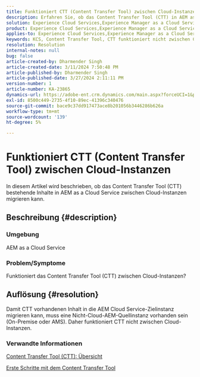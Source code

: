 ```yaml
---
title: Funktioniert CTT (Content Transfer Tool) zwischen Cloud-Instanzen
description: Erfahren Sie, ob das Content Transfer Tool (CTT) in AEM as a Cloud Service Cloud-Instanzen funktioniert.
solution: Experience Cloud Services,Experience Manager as a Cloud Service
product: Experience Cloud Services,Experience Manager as a Cloud Service
applies-to: Experience Cloud Services,Experience Manager as a Cloud Service
keywords: KCS, Content Transfer Tool, CTT funktioniert nicht zwischen Cloud-Instanzen, AEM as a Cloud Service
resolution: Resolution
internal-notes: null
bug: false
article-created-by: Dharmender Singh
article-created-date: 3/11/2024 7:50:48 PM
article-published-by: Dharmender Singh
article-published-date: 3/27/2024 2:11:11 PM
version-number: 1
article-number: KA-23865
dynamics-url: https://adobe-ent.crm.dynamics.com/main.aspx?forceUCI=1&pagetype=entityrecord&etn=knowledgearticle&id=f8280fa6-e0df-ee11-904c-6045bd05e816
exl-id: 8500c449-2735-4f10-89ec-41396c340476
source-git-commit: bace9c37dd917473ace8b201056b3446286b626a
workflow-type: tm+mt
source-wordcount: '139'
ht-degree: 5%

---
```


# Funktioniert CTT (Content Transfer Tool) zwischen Cloud-Instanzen


In diesem Artikel wird beschrieben, ob das Content Transfer Tool (CTT) bestehende Inhalte in AEM as a Cloud Service zwischen Cloud-Instanzen migrieren kann.

## Beschreibung {#description}


### Umgebung

AEM as a Cloud Service

### Problem/Symptome

Funktioniert das Content Transfer Tool (CTT) zwischen Cloud-Instanzen?


## Auflösung {#resolution}


Damit CTT vorhandenen Inhalt in die AEM Cloud Service-Zielinstanz migrieren kann, muss eine Nicht-Cloud-AEM-Quellinstanz vorhanden sein (On-Premise oder AMS). Daher funktioniert CTT nicht zwischen Cloud-Instanzen.

### Verwandte Informationen

[Content Transfer Tool (CTT): Übersicht](https://experienceleague.adobe.com/en/docs/experience-manager-cloud-service/content/migration-journey/cloud-migration/content-transfer-tool/overview-content-transfer-tool)

[Erste Schritte mit dem Content Transfer Tool](https://experienceleague.adobe.com/docs/experience-manager-cloud-service/content/migration-journey/cloud-migration/content-transfer-tool/getting-started-content-transfer-tool.html?lang=en)
